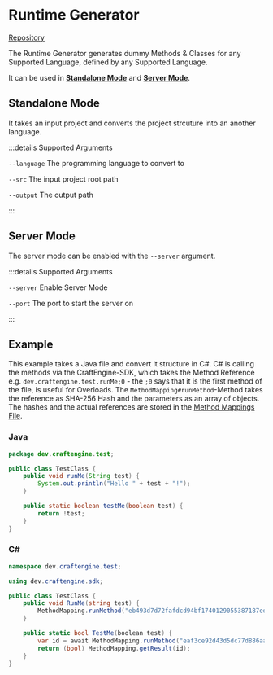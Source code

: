 # Runtime Generator

[Repository](https://github.com/CraftUniverse/CraftEngine-Runtime-Generator)

The Runtime Generator generates dummy Methods & Classes for any Supported Language, defined by any Supported Language.

It can be used in [**Standalone Mode**](#standalone-mode) and [**Server Mode**](#server-mode).

## Standalone Mode

It takes an input project and converts the project strcuture into an another language.

:::details Supported Arguments

`--language` The programming language to convert to

`--src` The input project root path

`--output` The output path

:::

## Server Mode

The server mode can be enabled with the `--server` argument.

:::details Supported Arguments

`--server` Enable Server Mode

`--port` The port to start the server on

:::

## Example

This example takes a Java file and convert it structure in C#. C# is calling the methods via the CraftEngine-SDK, which takes the Method Reference e.g. `dev.craftengine.test.runMe;0` - the `;0` says that it is the first method of the file, is useful for Overloads. The `MethodMapping#runMethod`-Method takes the reference as SHA-256 Hash and the parameters as an array of objects. The hashes and the actual references are stored in the [Method Mappings File](/develop/projects/formats/memap).

### Java

```java
package dev.craftengine.test;

public class TestClass {
    public void runMe(String test) {
        System.out.println("Hello " + test + "!");
    }

    public static boolean testMe(boolean test) {
        return !test;
    }
}
```

### C#

```c#
namespace dev.craftengine.test;

using dev.craftengine.sdk;

public class TestClass {
    public void RunMe(string test) {
        MethodMapping.runMethod("eb493d7d72fafdcd94bf1740129055387187edb688b27c0c40dd6ea7a0790fa9", test);
    }

    public static bool TestMe(boolean test) {
        var id = await MethodMapping.runMethod("eaf3ce92d43d5dc77d886aa996f14dffd23647b9c9d5cdad01d68235d42d9ef7", test);
        return (bool) MethodMapping.getResult(id);
    }
}
```
